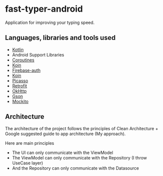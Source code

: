 # fast-typer-android
Application for improving your typing speed.



## Languages, libraries and tools used

* [Kotlin](https://kotlinlang.org/)
* Android Support Libraries
* [Coroutines](https://https://github.com/Kotlin/kotlinx.coroutines)
* [Koin](https://github.com/InsertKoinIO/koin)
* [Firebase-auth](https://github.com/InsertKoinIO/koin)
* [Koin](https://github.com/InsertKoinIO/koin)
* [Picasso](https://https://github.com/square/picasso)
* [Retrofit](http://square.github.io/retrofit/)
* [OkHttp](http://square.github.io/okhttp/)
* [Gson](https://github.com/google/gson)
* [Mockito](http://site.mockito.org/)

## Architecture

The architecture of the project follows the principles of Clean Architecture + Google suggested guide to app architecture (My approach).

Here are main principles
* The UI can only communicate with the ViewModel
* The ViewModel can only communicate with the Repository (I throw UseCase layer)
* And the Repository can only communicate with the Datasource

